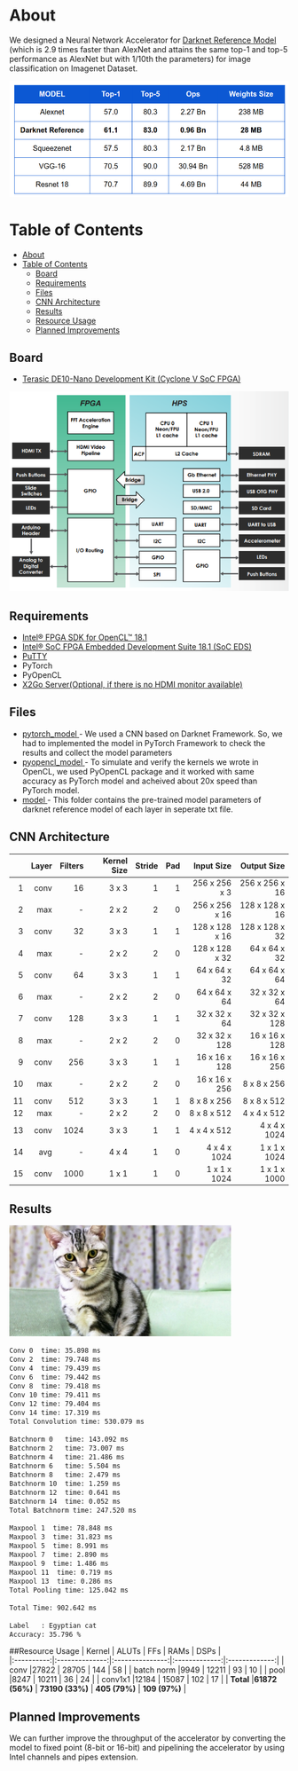 # About
We designed a Neural Network Accelerator for [Darknet Reference Model](https://pjreddie.com/darknet/imagenet/#reference) (which  is 2.9 times faster than AlexNet and attains the same top-1 and top-5 performance as AlexNet but with 1/10th the parameters) for image classification on Imagenet Dataset.

<img src="images/cnn_table.jpg" > 

# Table of Contents

   * [About](#about)
   * [Table of Contents](#table-of-contents)
      * [Board](#board)
      * [Requirements](#requirements)
      * [Files](#files)
      * [CNN Architecture](#cnn-architecture)
      * [Results](#results)
      * [Resource Usage](#resource-usage)
      * [Planned Improvements](#planned-improvements)

## Board
- [Terasic DE10-Nano Development Kit (Cyclone V SoC FPGA)](https://software.intel.com/content/www/us/en/develop/articles/terasic-de10-nano-get-started-guide.html)

<img src="images/de10nano_system.png" > 

## Requirements
- [Intel® FPGA SDK for OpenCL™ 18.1](https://fpgasoftware.intel.com/opencl/18.1/?edition=standard)
- [Intel® SoC FPGA Embedded Development Suite 18.1 (SoC EDS)](https://fpgasoftware.intel.com/soceds/18.1/?edition=standard)
- [PuTTY](https://www.putty.org/)
- PyTorch
- PyOpenCL
- [X2Go Server(Optional, if there is no HDMI monitor available)](https://wiki.x2go.org/doku.php/doc:installation:x2goserver)

## Files 
- [pytorch_model ](pytorch_model/pytorch_model.ipynb)- We used a CNN based on Darknet Framework. So, we had to implemented the model in PyTorch Framework to check the results and collect the model parameters
- [pyopencl_model ](pyopencl_model/pyopencl.ipynb) - 
To simulate and verify the kernels we wrote in OpenCL, we used PyOpenCL package and it worked with same accuracy as PyTorch model and acheived about 20x speed than PyTorch model.
- [model ](model) - This folder contains the pre-trained model parameters of darknet reference model of each layer in seperate txt file.

## CNN Architecture  

<center>

|    | Layer    | Filters | Kernel Size | Stride | Pad |   Input Size  |  Output Size   |   
|---:|---------:|--------:|------------:|-------:|----:|-------------:|--------------:| 
| 1  |conv      | 16      | 3 x 3       | 1      | 1   |256 x 256 x 3  | 256 x 256 x 16 | 
| 2  |max       | -       | 2 x 2       | 2      | 0   |256 x 256 x 16 | 128 x 128 x 16 | 
| 3  |conv      | 32      | 3 x 3       | 1      | 1   |128 x 128 x 16 | 128 x 128 x 32 |
| 4  |max       | -       | 2 x 2       | 2      | 0   |128 x 128 x 32 | 64 x 64 x 32   |
| 5  |conv      | 64      | 3 x 3       | 1      | 1   |64 x 64 x 32   | 64 x 64 x 64   | 
| 6  |max       | -       | 2 x 2       | 2      | 0   |64 x 64 x 64   | 32 x 32 x 64   | 
| 7  |conv      | 128     | 3 x 3       | 1      | 1   |32 x 32 x 64   | 32 x 32 x 128  | 
| 8  |max       | -       | 2 x 2       | 2      | 0   |32 x 32 x 128  | 16 x 16 x 128  | 
| 9  |conv      | 256     | 3 x 3       | 1      | 1   |16 x 16 x 128  | 16 x 16 x 256  | 
| 10 |max       | -       | 2 x 2       | 2      | 0   |16 x 16 x 256  | 8 x 8 x 256    |
| 11 |conv      | 512     | 3 x 3       | 1      | 1   |8 x 8 x 256    | 8 x 8 x 512    |
| 12 |max       | -       | 2 x 2       | 2      | 0   |8 x 8 x 512    | 4 x 4 x 512    | 
| 13 |conv      | 1024    | 3 x 3       | 1      | 1   |4 x 4 x 512    | 4 x 4 x 1024   | 
| 14 |avg       | -       | 4 x 4       | 1      | 0   |4 x 4 x 1024   | 1 x 1 x 1024   | 
| 15 |conv      | 1000    | 1 x 1       | 1      | 0   |1 x 1 x 1024   | 1 x 1 x 1000   | 

</center>


## Results

<img src="images/cat.jpg" >

```
Conv 0  time: 35.898 ms                                                         
Conv 2  time: 79.748 ms                                                         
Conv 4  time: 79.439 ms                                                         
Conv 6  time: 79.442 ms                                                         
Conv 8  time: 79.418 ms                                                         
Conv 10 time: 79.411 ms                                                         
Conv 12 time: 79.404 ms                                                         
Conv 14 time: 17.319 ms                                                         
Total Convolution time: 530.079 ms

Batchnorm 0   time: 143.092 ms                                                  
Batchnorm 2   time: 73.007 ms                                                   
Batchnorm 4   time: 21.486 ms                                                   
Batchnorm 6   time: 5.504 ms                                                    
Batchnorm 8   time: 2.479 ms                                                    
Batchnorm 10  time: 1.259 ms                                                    
Batchnorm 12  time: 0.641 ms                                                    
Batchnorm 14  time: 0.052 ms                                                    
Total Batchnorm time: 247.520 ms   

Maxpool 1  time: 78.848 ms                                                      
Maxpool 3  time: 31.823 ms                                                      
Maxpool 5  time: 8.991 ms                                                       
Maxpool 7  time: 2.890 ms                                                       
Maxpool 9  time: 1.486 ms                                                       
Maxpool 11  time: 0.719 ms                                                      
Maxpool 13  time: 0.286 ms                                                      
Total Pooling time: 125.042 ms                                                  
                                                                                
Total Time: 902.642 ms                                                            
                                                                                
Label   : Egyptian cat                                                          
Accuracy: 35.796 % 

```

##Resource Usage
| Kernel     | ALUTs          | FFs             | RAMs          | DSPs          |   
|:----------:|:--------------:|:---------------:|:-------------:|:-------------:|
| conv       |27822           | 28705           | 144           | 58            | 
| batch norm |9949            | 12211           | 93            | 10            |
| pool       |8247            | 10211           | 36            | 24            | 
| conv1x1    |12184           | 15087           | 102           | 17            | 
| **Total**  |**61872 (56%)** | **73190 (33%)** | **405 (79%)** | **109 (97%)** | 


## Planned Improvements

We can further improve the throughput of the accelerator by converting the model to fixed point (8-bit or 16-bit) and pipelining the accelerator by using Intel channels and pipes
extension.
